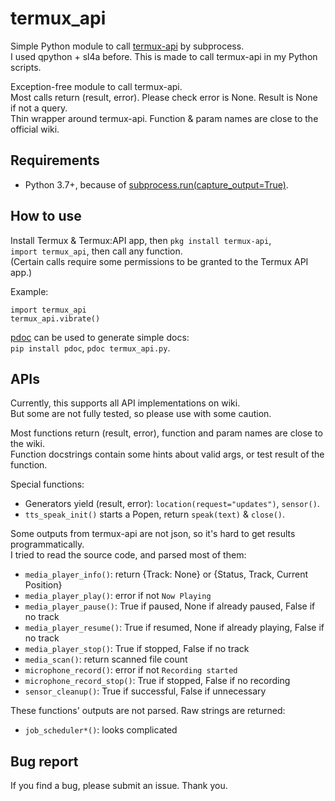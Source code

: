 # termux_api

Simple Python module to call [termux-api](https://wiki.termux.com/wiki/Termux:API) by subprocess.  
I used qpython + sl4a before. This is made to call termux-api in my Python scripts.

Exception-free module to call termux-api.  
Most calls return (result, error). Please check error is None. Result is None if not a query.  
Thin wrapper around termux-api. Function & param names are close to the official wiki.

## Requirements

- Python 3.7+, because of [subprocess.run(capture_output=True)](https://docs.python.org/3/library/subprocess.html#subprocess.run).

## How to use

Install Termux & Termux:API app, then `pkg install termux-api`,  
`import termux_api`, then call any function.  
(Certain calls require some permissions to be granted to the Termux API app.)

Example:
```
import termux_api
termux_api.vibrate()
```

[pdoc](https://pdoc.dev/) can be used to generate simple docs:  
`pip install pdoc`, `pdoc termux_api.py`.

## APIs

Currently, this supports all API implementations on wiki.  
But some are not fully tested, so please use with some caution.

Most functions return (result, error), function and param names are close to the wiki.  
Function docstrings contain some hints about valid args, or test result of the function.

Special functions:
- Generators yield (result, error): `location(request="updates")`, `sensor()`.
- `tts_speak_init()` starts a Popen, return `speak(text)` & `close()`.

Some outputs from termux-api are not json, so it's hard to get results programmatically.  
I tried to read the source code, and parsed most of them:
- `media_player_info()`: return {Track: None} or {Status, Track, Current Position}
- `media_player_play()`: error if not `Now Playing`
- `media_player_pause()`: True if paused, None if already paused, False if no track
- `media_player_resume()`: True if resumed, None if already playing, False if no track
- `media_player_stop()`: True if stopped, False if no track
- `media_scan()`: return scanned file count
- `microphone_record()`: error if not `Recording started`
- `microphone_record_stop()`: True if stopped, False if no recording
- `sensor_cleanup()`: True if successful, False if unnecessary

These functions' outputs are not parsed. Raw strings are returned:
- `job_scheduler*()`: looks complicated

## Bug report

If you find a bug, please submit an issue. Thank you.
